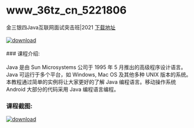 # www_36tz_cn_5221806
金三银四Java互联网面试突击班|2021
[下载地址](http://www.36tz.cn/article/5221806 "下载地址")
<br/></br>[![download](http://36tz.cn/muke_img/2021_11_1-74-300x179.png "下载地址")](http://www.36tz.cn/article/5221806 "下载地址")
<br/></br>### 课程介绍:<br/></br>Java 是由 Sun Microsystems 公司于 1995 年 5 月推出的高级程序设计语言。Java 可运行于多个平台，如 Windows, Mac OS 及其他多种 UNIX 版本的系统。本教程通过简单的实例将让大家更好的了解 Java 编程语言。移动操作系统 Android 大部分的代码采用 Java 编程语言编程。

### 课程截图:
[![download](http://36tz.cn/muke_img/2021_11_2-46.png "下载地址")](http://www.36tz.cn/article/5221806 "下载地址")

